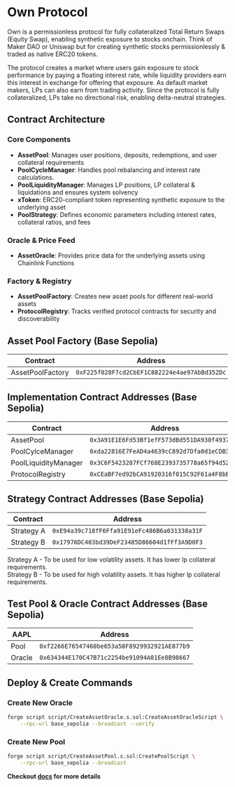 # Own Protocol

Own is a permissionless protocol for fully collateralized Total Return Swaps (Equity Swap), enabling synthetic exposure to stocks onchain. Think of Maker DAO or Uniswap but for creating synthetic stocks permissionlessly & traded as native ERC20 tokens.

The protocol creates a market where users gain exposure to stock performance by paying a floating interest rate, while liquidity providers earn this interest in exchange for offering that exposure. As default market makers, LPs can also earn from trading activity. Since the protocol is fully collateralized, LPs take no directional risk, enabling delta-neutral strategies.

## Contract Architecture

### Core Components

- **AssetPool**: Manages user positions, deposits, redemptions, and user collateral requirements
- **PoolCycleManager**: Handles pool rebalancing and interest rate calculations.
- **PoolLiquidityManager**: Manages LP positions, LP collateral & liquidations and ensures system solvency
- **xToken**: ERC20-compliant token representing synthetic exposure to the underlying asset
- **PoolStrategy**: Defines economic parameters including interest rates, collateral ratios, and fees

### Oracle & Price Feed

- **AssetOracle**: Provides price data for the underlying assets using Chainlink Functions

### Factory & Registry

- **AssetPoolFactory**: Creates new asset pools for different real-world assets
- **ProtocolRegistry**: Tracks verified protocol contracts for security and discoverability

## Asset Pool Factory (Base Sepolia)

| Contract         | Address                                      |
| ---------------- | -------------------------------------------- |
| AssetPoolFactory | `0xF225f028F7cd2CbEF1C882224e4ae97AbBd352Dc` |

## Implementation Contract Addresses (Base Sepolia)

| Contract             | Address                                      |
| -------------------- | -------------------------------------------- |
| AssetPool            | `0x3A91E1E6Fd53Bf1efF573dBd551DA930f4937ea3` |
| PoolCylceManager     | `0xda22816E7FeAD4a4639cC892d7Dfa0d1eCDB362C` |
| PoolLiquidityManager | `0x3C6F5423287FCf768E2393735778a65f94d521e7` |
| ProtocolRegistry     | `0xCEaBF7ed92bCA91920316f015C92F61a4F8bE761` |

## Strategy Contract Addresses (Base Sepolia)

| Contract   | Address                                      |
| ---------- | -------------------------------------------- |
| Strategy A | `0xE94a39c718fF6Ffa91E91eFc486B6a031338a31F` |
| Strategy B | `0x17976DC403bd39DeF23485D86604d1fFf3A9D0F3` |

Strategy A - To be used for low volatility assets. It has lower lp collateral requirements.  
Strategy B - To be used for high volatility assets. It has higher lp collateral requirements.

## Test Pool & Oracle Contract Addresses (Base Sepolia)

| AAPL   | Address                                      |
| ------ | -------------------------------------------- |
| Pool   | `0xf2266E76547460be653a58F8929932921AE877b9` |
| Oracle | `0x634344E170C47B71c2254be91094A01Ee8B98667` |

## Deploy & Create Commands

### Create New Oracle

```bash
forge script script/CreateAssetOracle.s.sol:CreateAssetOracleScript \
    --rpc-url base_sepolia --broadcast --verify
```

### Create New Pool

```bash
forge script script/CreateAssetPool.s.sol:CreatePoolScript \
    --rpc-url base_sepolia --broadcast
```

**Checkout [docs](https://own-protocol.gitbook.io/docs) for more details**
